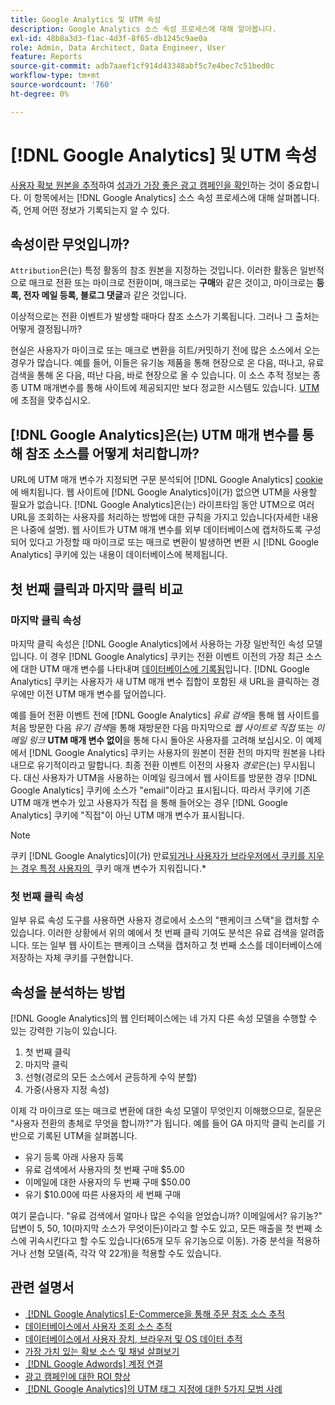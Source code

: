 ```yaml
---
title: Google Analytics 및 UTM 속성
description: Google Analytics 소스 속성 프로세스에 대해 알아봅니다.
exl-id: 48b8a3d3-f1ac-4d3f-8f65-db1245c9ae0a
role: Admin, Data Architect, Data Engineer, User
feature: Reports
source-git-commit: adb7aaef1cf914d43348abf5c7e4bec7c51bed0c
workflow-type: tm+mt
source-wordcount: '760'
ht-degree: 0%

---
```


# [!DNL Google Analytics] 및 UTM 속성

[사용자 확보 원본을 추적](../../data-analyst/analysis/google-track-user-acq.md)하여 [성과가 가장 좋은 광고 캠페인을 확인](../../data-analyst/analysis/most-value-source-channel.md)하는 것이 중요합니다. 이 항목에서는 [!DNL Google Analytics] 소스 속성 프로세스에 대해 살펴봅니다. 즉, 언제 어떤 정보가 기록되는지 알 수 있다.

## 속성이란 무엇입니까?

`Attribution`은(는) 특정 활동의 참조 원본을 지정하는 것입니다. 이러한 활동은 일반적으로 매크로 전환 또는 마이크로 전환이며, 매크로는 **구매**&#x200B;와 같은 것이고, 마이크로는 **등록, 전자 메일 등록, 블로그 댓글**&#x200B;과 같은 것입니다.

이상적으로는 전환 이벤트가 발생할 때마다 참조 소스가 기록됩니다. 그러나 그 출처는 어떻게 결정됩니까?

현실은 사용자가 마이크로 또는 매크로 변환을 히트/커밋하기 전에 많은 소스에서 오는 경우가 많습니다. 예를 들어, 이들은 유기농 제품을 통해 현장으로 온 다음, 떠나고, 유료 검색을 통해 온 다음, 떠난 다음, 바로 현장으로 올 수 있습니다. 이 소스 추적 정보는 종종 UTM 매개변수를 통해 사이트에 제공되지만 보다 정교한 시스템도 있습니다. [UTM](https://support.google.com/analytics/answer/1033867?hl=en&ref_topic=1032998)에 초점을 맞추십시오.

## [!DNL Google Analytics]은(는) UTM 매개 변수를 통해 참조 소스를 어떻게 처리합니까?

URL에 UTM 매개 변수가 지정되면 구문 분석되어 [!DNL Google Analytics] [cookie](https://en.wikipedia.org/wiki/HTTP_cookie)에 배치됩니다. 웹 사이트에 [!DNL Google Analytics]이(가) 없으면 UTM을 사용할 필요가 없습니다. [!DNL Google Analytics]은(는) 라이프타임 동안 UTM으로 여러 URL을 조회하는 사용자를 처리하는 방법에 대한 규칙을 가지고 있습니다(자세한 내용은 나중에 설명). 웹 사이트가 UTM 매개 변수를 외부 데이터베이스에 캡처하도록 구성되어 있다고 가정할 때 마이크로 또는 매크로 변환이 발생하면 변환 시 [!DNL Google Analytics] 쿠키에 있는 내용이 데이터베이스에 복제됩니다.

## 첫 번째 클릭과 마지막 클릭 비교

### 마지막 클릭 속성

마지막 클릭 속성은 [!DNL Google Analytics]에서 사용하는 가장 일반적인 속성 모델입니다. 이 경우 [!DNL Google Analytics] 쿠키는 전환 이벤트 이전의 가장 최근 소스에 대한 UTM 매개 변수를 나타내며 [데이터베이스에 기록됨](../../data-analyst/analysis/google-track-user-acq.md)입니다. [!DNL Google Analytics] 쿠키는 사용자가 새 UTM 매개 변수 집합이 포함된 새 URL을 클릭하는 경우에만 이전 UTM 매개 변수를 덮어씁니다.

예를 들어 전환 이벤트 전에 [!DNL Google Analytics] *유료 검색*&#x200B;을 통해 웹 사이트를 처음 방문한 다음 *유기 검색*&#x200B;을 통해 재방문한 다음 마지막으로 *웹 사이트로 직접* 또는 *이메일 링크* **UTM 매개 변수 없이**&#x200B;을 통해 다시 돌아온 사용자를 고려해 보십시오. 이 예제에서 [!DNL Google Analytics] 쿠키는 사용자의 원본이 전환 전의 마지막 원본을 나타내므로 유기적이라고 말합니다. 최종 전환 이벤트 이전의 사용자 *경로*&#x200B;은(는) 무시됩니다. 대신 사용자가 UTM을 사용하는 이메일 링크에서 웹 사이트를 방문한 경우 [!DNL Google Analytics] 쿠키에 소스가 &quot;email&quot;이라고 표시됩니다. 따라서 쿠키에 기존 UTM 매개 변수가 있고 사용자가 직접 을 통해 들어오는 경우 [!DNL Google Analytics] 쿠키에 &quot;직접&quot;이 아닌 UTM 매개 변수가 표시됩니다.

>[!NOTE]
>
>쿠키 [!DNL Google Analytics]이(가) 만료[되거나 사용자가 브라우저에서 쿠키를 지우는 경우 특정 사용자의 &#x200B;](https://developers.google.com/analytics/devguides/collection/analyticsjs/cookie-usage) 쿠키 매개 변수가 지워집니다.*

### 첫 번째 클릭 속성

일부 유료 속성 도구를 사용하면 사용자 경로에서 소스의 &quot;팬케이크 스택&quot;을 캡처할 수 있습니다. 이러한 상황에서 위의 예에서 첫 번째 클릭 기여도 분석은 유료 검색을 알려줍니다. 또는 일부 웹 사이트는 팬케이크 스택을 캡처하고 첫 번째 소스를 데이터베이스에 저장하는 자체 쿠키를 구현합니다.

## 속성을 분석하는 방법

[!DNL Google Analytics]의 웹 인터페이스에는 네 가지 다른 속성 모델을 수행할 수 있는 강력한 기능이 있습니다.

1. 첫 번째 클릭
1. 마지막 클릭
1. 선형(경로의 모든 소스에서 균등하게 수익 분할)
1. 가중(사용자 지정 속성)

이제 각 마이크로 또는 매크로 변환에 대한 속성 모델이 무엇인지 이해했으므로, 질문은 &quot;사용자 전환의 총체로 무엇을 합니까?&quot;가 됩니다.  예를 들어 GA 마지막 클릭 논리를 기반으로 기록된 UTM을 살펴봅니다.

* 유기 등록 아래 사용자 등록
* 유료 검색에서 사용자의 첫 번째 구매 $5.00
* 이메일에 대한 사용자의 두 번째 구매 $50.00
* 유기 $10.00에 따른 사용자의 세 번째 구매

여기 묻습니다. &quot;유료 검색에서 얼마나 많은 수익을 얻었습니까? 이메일에서?  유기농?&quot; 답변이 5, 50, 10(마지막 소스가 무엇이든)이라고 할 수도 있고, 모든 매출을 첫 번째 소스에 귀속시킨다고 할 수도 있습니다(65개 모두 유기농으로 이동). 가중 분석을 적용하거나 선형 모델(즉, 각각 약 22개)을 적용할 수도 있습니다.

## 관련 설명서

* [&#x200B; [!DNL Google Analytics] E-Commerce을 통해 주문 참조 소스 추적](../importing-data/integrations/google-ecommerce.md)
* [데이터베이스에서 사용자 조회 소스 추적](../analysis/google-track-user-acq.md)
* [데이터베이스에서 사용자 장치, 브라우저 및 OS 데이터 추적](../analysis/google-track-user-acq.md)
* [가장 가치 있는 확보 소스 및 채널 살펴보기](../analysis/most-value-source-channel.md)
* [&#x200B; [!DNL Google Adwords] 계정 연결](../importing-data/integrations/google-adwords.md)
* [광고 캠페인에 대한 ROI 향상](../analysis/roi-ad-camp.md)
* [&#x200B; [!DNL Google Analytics]의 UTM 태그 지정에 대한 5가지 모범 사례](../../best-practices/utm-tagging-google.md)
